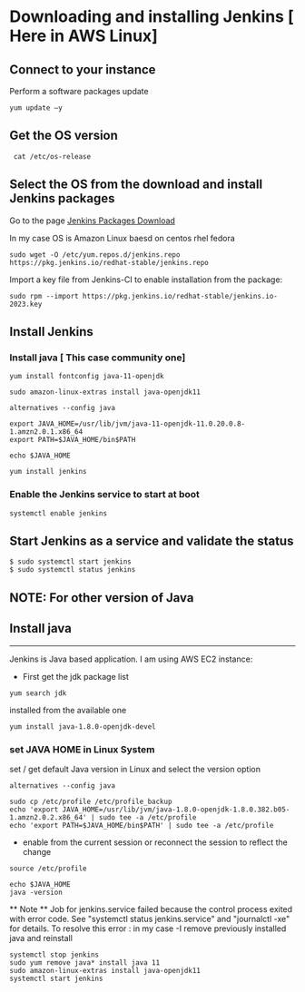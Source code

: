 # Downloading and installing Jenkins [ Here in AWS Linux]
## Connect to your instance
Perform a software packages update
```
yum update –y
```
## Get the OS version
```
 cat /etc/os-release
```
## Select the OS from the download and install Jenkins packages
Go to the page 
[Jenkins Packages Download](https://www.jenkins.io/download/)

In my case OS is Amazon Linux baesd on centos rhel fedora
```
sudo wget -O /etc/yum.repos.d/jenkins.repo https://pkg.jenkins.io/redhat-stable/jenkins.repo
```
Import a key file from Jenkins-CI to enable installation from the package:

```
sudo rpm --import https://pkg.jenkins.io/redhat-stable/jenkins.io-2023.key
```
## Install Jenkins
### Install java [ This case community one]
```
yum install fontconfig java-11-openjdk
```
```
sudo amazon-linux-extras install java-openjdk11
```
```
alternatives --config java
```
```
export JAVA_HOME=/usr/lib/jvm/java-11-openjdk-11.0.20.0.8-1.amzn2.0.1.x86_64
export PATH=$JAVA_HOME/bin$PATH
```
```
echo $JAVA_HOME
```
```
yum install jenkins
```

### Enable the Jenkins service to start at boot

```
systemctl enable jenkins
```
## Start Jenkins as a service and validate the status

```
$ sudo systemctl start jenkins
$ sudo systemctl status jenkins
```

NOTE: For other version of Java 
---------------------
## Install java
---------------------
Jenkins is Java based application. I am using AWS EC2 instance:
- First get the jdk package list
```
yum search jdk
```
installed from the available one
```
yum install java-1.8.0-openjdk-devel
```
### set JAVA HOME in Linux System
set / get  default Java version in Linux and select the version option
```
alternatives --config java
```

```
sudo cp /etc/profile /etc/profile_backup
echo 'export JAVA_HOME=/usr/lib/jvm/java-1.8.0-openjdk-1.8.0.382.b05-1.amzn2.0.2.x86_64' | sudo tee -a /etc/profile
echo 'export PATH=$JAVA_HOME/bin$PATH' | sudo tee -a /etc/profile
```

- enable from the current session or reconnect the session to reflect the change
```
source /etc/profile
```
```
echo $JAVA_HOME
java -version
```


** Note ** Job for jenkins.service failed because the control process exited with error code. See "systemctl status jenkins.service" and "journalctl -xe" for details.
To resolve this error : in my case -I remove previously installed java and reinstall
```
systemctl stop jenkins
sudo yum remove java* install java 11
sudo amazon-linux-extras install java-openjdk11
systemctl start jenkins
```

